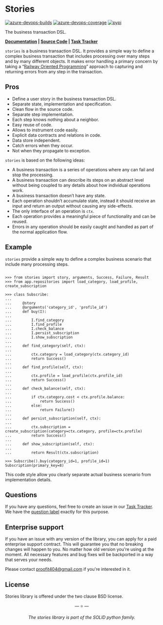 # Stories

[![azure-devops-builds](https://img.shields.io/azure-devops/build/proofit404/stories/3?style=flat-square)](https://dev.azure.com/proofit404/stories/_build/latest?definitionId=3&branchName=master)
[![azure-devops-coverage](https://img.shields.io/azure-devops/coverage/proofit404/stories/3?style=flat-square)](https://dev.azure.com/proofit404/stories/_build/latest?definitionId=3&branchName=master)
[![pypi](https://img.shields.io/pypi/v/stories?style=flat-square)](https://pypi.python.org/pypi/stories/)

The business transaction DSL.

**[Documentation](https://proofit404.github.io/stories/) |
[Source Code](https://github.com/proofit404/stories) |
[Task Tracker](https://github.com/proofit404/stories/issues)**

`stories` is a business transaction DSL. It provides a simple way to define a
complex business transaction that includes processing over many steps and by
many different objects. It makes error handling a primary concern by taking a
“[Railway Oriented Programming](http://fsharpforfunandprofit.com/rop/)” approach
to capturing and returning errors from any step in the transaction.

## Pros

- Define a user story in the business transaction DSL.
- Separate state, implementation and specification.
- Clean flow in the source code.
- Separate step implementation.
- Each step knows nothing about a neighbor.
- Easy reuse of code.
- Allows to instrument code easily.
- Explicit data contracts and relations in code.
- Data store independent.
- Catch errors when they occur.
- Not when they propagate to exception.

`stories` is based on the following ideas:

- A business transaction is a series of operations where any can fail and stop
  the processing.
- A business transaction can describe its steps on an abstract level without
  being coupled to any details about how individual operations work.
- A business transaction doesn’t have any state.
- Each operation shouldn’t accumulate state, instead it should receive an input
  and return an output without causing any side-effects.
- The only interface of an operation is `ctx`.
- Each operation provides a meaningful piece of functionality and can be reused.
- Errors in any operation should be easily caught and handled as part of the
  normal application flow.

## Example

`stories` provide a simple way to define a complex business scenario that
include many processing steps.

```pycon

>>> from stories import story, arguments, Success, Failure, Result
>>> from app.repositories import load_category, load_profile, create_subscription

>>> class Subscribe:
...
...     @story
...     @arguments('category_id', 'profile_id')
...     def buy(I):
...
...         I.find_category
...         I.find_profile
...         I.check_balance
...         I.persist_subscription
...         I.show_subscription
...
...     def find_category(self, ctx):
...
...         ctx.category = load_category(ctx.category_id)
...         return Success()
...
...     def find_profile(self, ctx):
...
...         ctx.profile = load_profile(ctx.profile_id)
...         return Success()
...
...     def check_balance(self, ctx):
...
...         if ctx.category.cost < ctx.profile.balance:
...             return Success()
...         else:
...             return Failure()
...
...     def persist_subscription(self, ctx):
...
...         ctx.subscription = create_subscription(category=ctx.category, profile=ctx.profile)
...         return Success()
...
...     def show_subscription(self, ctx):
...
...         return Result(ctx.subscription)

>>> Subscribe().buy(category_id=1, profile_id=1)
Subscription(primary_key=8)

```

This code style allow you clearly separate actual business scenario from
implementation details.

## Questions

If you have any questions, feel free to create an issue in our
[Task Tracker](https://github.com/proofit404/stories/issues). We have the
[question label](https://github.com/proofit404/stories/issues?q=is%3Aopen+is%3Aissue+label%3Aquestion)
exactly for this purpose.

## Enterprise support

If you have an issue with any version of the library, you can apply for a paid
enterprise support contract. This will guarantee you that no breaking changes
will happen to you. No matter how old version you're using at the moment. All
necessary features and bug fixes will be backported in a way that serves your
needs.

Please contact [proofit404@gmail.com](mailto:proofit404@gmail.com) if you're
interested in it.

## License

Stories library is offered under the two clause BSD license.

<p align="center">&mdash; ⭐️ &mdash;</p>
<p align="center"><i>The stories library is part of the SOLID python family.</i></p>

